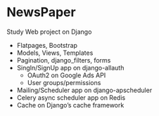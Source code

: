 # NewsPaper
Study Web project on Django

* Flatpages, Bootstrap
* Models, Views, Templates
* Pagination, django_filters, forms
* SingIn/SignUp app on django-allauth
  * OAuth2 on Google Ads API
  * User groups/permissions
* Mailing/Scheduler app on django-apscheduler
* Celery async scheduler app on Redis
* Cache on Django’s cache framework
